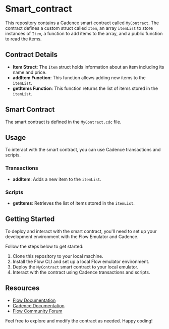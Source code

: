 # Smart_contract

This repository contains a Cadence smart contract called `MyContract`. The contract defines a custom struct called `Item`, an array `itemList` to store instances of `Item`, a function to add items to the array, and a public function to read the items.

## Contract Details

- **Item Struct**: The `Item` struct holds information about an item including its name and price.
- **addItem Function**: This function allows adding new items to the `itemList`.
- **getItems Function**: This function returns the list of items stored in the `itemList`.

## Smart Contract

The smart contract is defined in the `MyContract.cdc` file.

## Usage

To interact with the smart contract, you can use Cadence transactions and scripts.

### Transactions

- **addItem**: Adds a new item to the `itemList`.

### Scripts

- **getItems**: Retrieves the list of items stored in the `itemList`.

## Getting Started

To deploy and interact with the smart contract, you'll need to set up your development environment with the Flow Emulator and Cadence.

Follow the steps below to get started:

1. Clone this repository to your local machine.
2. Install the Flow CLI and set up a local Flow emulator environment.
3. Deploy the `MyContract` smart contract to your local emulator.
4. Interact with the contract using Cadence transactions and scripts.

## Resources

- [Flow Documentation](https://docs.onflow.org/)
- [Cadence Documentation](https://docs.onflow.org/cadence/)
- [Flow Community Forum](https://forum.onflow.org/)

Feel free to explore and modify the contract as needed. Happy coding!
